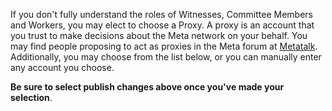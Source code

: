 If you don't fully understand the roles of Witnesses, Committee Members and Workers, you may elect to choose a Proxy. A proxy is an account that you trust to make decisions about the Meta network on your behalf. You may find people proposing to act as proxies in the Meta forum at [Metatalk](https://metatalk.org/index.php/board,75.0.html). Additionally, you may choose from the list below, or you can manually enter any account you choose.

**Be sure to select publish changes above once you've made your selection**.

